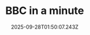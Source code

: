 ---
title: "BBC in a minute"
date: 2025-09-28T01:50:07.243Z
tags:
  - a minute
  - session 5
  - Phrases
categories:
  - BBC
description: 记得填写描述内容哦~~~
---